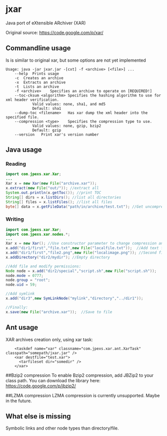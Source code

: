 # jxar
Java port of eXtensible ARchiver (XAR)

Original source: https://code.google.com/p/xar/

## Commandline usage
Is is similar to original xar, but some options are not yet implemented
```
Usage: java -jar jxar.jar -[cxt] -f <archive> [<file>] ...
	--help	Prints usage
	-c	Creates an archive
	-x	Extracts an archive
	-t	Lists an archive
	-f <archive>	Specifies an archive to operate on [REQUIRED!]
	--toc-cksum <algorithm>	Specifies the hashing algorithm to use for xml header verification.
			Valid values: none, sha1, and md5
			Default: sha1
	--dump-toc <filename>	Has xar dump the xml header into the specified file.
	--compression <type>	Specifies the compression type to use.
			Valid values: none, gzip, bzip2
			Default: gzip
	--version	Print xar's version number
```

## Java usage
### Reading
```java
import com.jpexs.xar.Xar;
...
Xar x = new Xar(new File("archive.xar"));
x.extract(new File("out/")); //extract all
System.out.println(x.getToc()); //print TOC
String[] dirs = x.listDirs(); //list all directories
String[] files = x.listFiles(); //list all files
byte[] data = x.getFileData("path/in/archive/test.txt"); //Get uncompressed data of file
```

### Writing
```java
import com.jpexs.xar.Xar;
import com.jpexs.xar.nodes.*;
...
Xar x = new Xar(); //Use constructor parameter to change compression and/or checksum type
x.add("dir1/first","file.txt",new File("localfile.txt"));  //Add text file
x.add("dir1/first","file2.png",new File("localimage.png")); //Second file
x.addDirectory("dir2/mydir"); //Empty directory

//Add file and modify permissions:
Node node = x.add("dir2/special","script.sh",new File("script.sh")); 
node.mode = 0777;
node.group = "root";
node.uid = 59;

//Add symlink
x.add("dir3",new SymLinkNode("mylink","directory","../dir1"));

//Finally:
x.save(new File("archive.xar"));  //Save to file

```
## Ant usage
XAR archives creation only, using xar task:
```ant
    <taskdef name="xar" classname="com.jpexs.xar.ant.XarTask" classpath="somepath/jxar.jar" />
    <xar destfile="test.xar">
      <tarfileset dir="somedir" />
    </xar>
```

##Bzip2 compression
To enable Bzip2 compression, add JBZip2 to your class path. 
You can download the library here:
https://code.google.com/p/jbzip2/

##LZMA compression
LZMA compression is currently unsupported. Maybe in the future.

## What else is missing
Symbolic links and other node types than directory/file.
